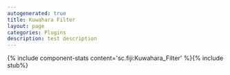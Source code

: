 ```yaml
---
autogenerated: true
title: Kuwahara Filter
layout: page
categories: Plugins
description: test description
---
```


{% include component-stats content='sc.fiji:Kuwahara\_Filter' %}{% include stub%}



